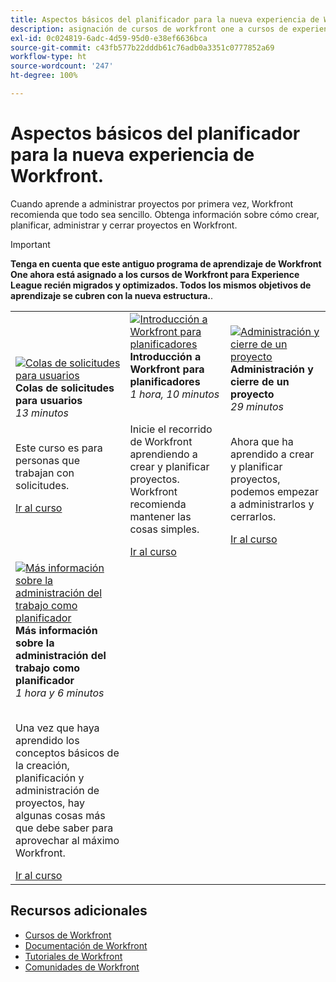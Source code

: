 ```yaml
---
title: Aspectos básicos del planificador para la nueva experiencia de Workfront, partes 1 y 2
description: asignación de cursos de workfront one a cursos de experience league
exl-id: 0c024819-6adc-4d59-95d0-e38ef6636bca
source-git-commit: c43fb577b22dddb61c76adb0a3351c0777852a69
workflow-type: ht
source-wordcount: '247'
ht-degree: 100%

---
```


# Aspectos básicos del planificador para la nueva experiencia de Workfront.

Cuando aprende a administrar proyectos por primera vez, Workfront recomienda que todo sea sencillo. Obtenga información sobre cómo crear, planificar, administrar y cerrar proyectos en Workfront.

>[!IMPORTANT]
>
>**Tenga en cuenta que este antiguo programa de aprendizaje de Workfront One ahora está asignado a los cursos de Workfront para Experience League recién migrados y optimizados.  Todos los mismos objetivos de aprendizaje se cubren con la nueva estructura.**.

<table>
  <tr>
   <td>
      <a href="https://experienceleague.adobe.com/?recommended=Workfront-U-1-2022.1.planners">
      <img alt="Colas de solicitudes para usuarios" src="https://cdn.experienceleague.adobe.com/thumb/request-queues-for-users.png"/>
      </a>
      <div>
         <strong>Colas de solicitudes para usuarios</strong></a>         
         <br/><em>13 minutos</em>
      </div>
      <p>
        <br/>
         Este curso es para personas que trabajan con solicitudes.
      </p>
      <a  rel="noreferrer" target="_blank" href="https://experienceleague.adobe.com/?recommended=Workfront-U-1-2022.2.request-queues" class="spectrum-Button spectrum-Button--primary spectrum-Button--sizeM">
      <span class="spectrum-Button-label has-no-wrap has-text-weight-bold">Ir al curso</span>
      </a>
   </td>   
   <td>
      <a href="https://experienceleague.adobe.com/?recommended=Workfront-U-1-2022.1.planners">
      <img alt="Introducción a Workfront para planificadores" src="https://cdn.experienceleague.adobe.com/thumb/get-started-with-workfront-for-planners.png"/>
      </a>
      <div>
         <strong>Introducción a Workfront para planificadores</strong></a>         
         <br/><em>1 hora, 10 minutos</em>
      </div>
      <p>
        <br/>
         Inicie el recorrido de Workfront aprendiendo a crear y planificar proyectos. Workfront recomienda mantener las cosas simples.
      </p>
      <a  rel="noreferrer" target="_blank" href="https://experienceleague.adobe.com/?recommended=Workfront-U-1-2022.1.planners" class="spectrum-Button spectrum-Button--primary spectrum-Button--sizeM">
      <span class="spectrum-Button-label has-no-wrap has-text-weight-bold">Ir al curso</span>
      </a>
   </td>
    <td>
      <a href="https://experienceleague.adobe.com/?recommended=Workfront-U-1-2022.2.planners">
      <img alt="Administración y cierre de un proyecto" src="https://cdn.experienceleague.adobe.com/thumb/manage-and-close-a-project.png"/>
      </a>
      <div>
         <strong>Administración y cierre de un proyecto</strong></a>         
         <br/><em>29 minutos</em>
      </div>
      <p>
        <br/>
         Ahora que ha aprendido a crear y planificar proyectos, podemos empezar a administrarlos y cerrarlos.
      </p>
      <a  rel="noreferrer" target="_blank" href="https://experienceleague.adobe.com/?recommended=Workfront-U-1-2022.2.planners" class="spectrum-Button spectrum-Button--primary spectrum-Button--sizeM">
      <span class="spectrum-Button-label has-no-wrap has-text-weight-bold">Ir al curso</span>
      </a>
   </td>
  </tr>
  <tr>
   <td>
      <a href="https://experienceleague.adobe.com/?recommended=Workfront-U-1-2022.3.planners">
      <img alt="Más información sobre la administración del trabajo como planificador" src="https://cdn.experienceleague.adobe.com/thumb/further-understanding-of-managing-work-as-a-planner.png"/>
      </a>
      <div>
         <strong>Más información sobre la administración del trabajo como planificador</strong></a>         
         <br/><em>1 hora y 6 minutos</em>
      </div>
      <p>
        <br/>
         Una vez que haya aprendido los conceptos básicos de la creación, planificación y administración de proyectos, hay algunas cosas más que debe saber para aprovechar al máximo Workfront.
      </p>
      <a  rel="noreferrer" target="_blank" href="https://experienceleague.adobe.com/?recommended=Workfront-U-1-2022.3.planners" class="spectrum-Button spectrum-Button--primary spectrum-Button--sizeM">
      <span class="spectrum-Button-label has-no-wrap has-text-weight-bold">Ir al curso</span>
      </a>
   </td>
  </tr>

</table>

## Recursos adicionales

* [Cursos de Workfront](https://experienceleague.adobe.com/?lang=es&amp;Solution=Workfront#courses)
* [Documentación de Workfront](https://experienceleague.adobe.com/docs/workfront.html?lang=es)
* [Tutoriales de Workfront](https://experienceleague.adobe.com/docs/workfront-learn/tutorials-workfront/home.html?lang=es)
* [Comunidades de Workfront](https://experienceleaguecommunities.adobe.com/t5/workfront/ct-p/workfront)
